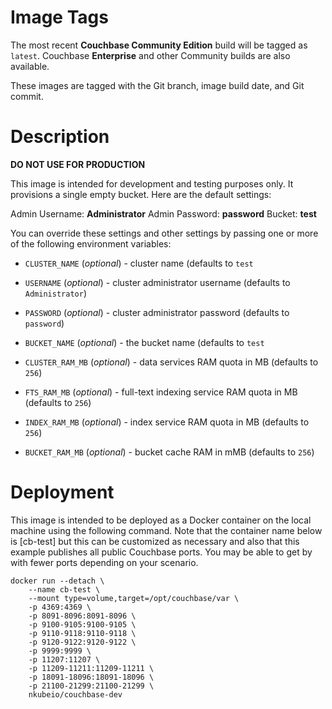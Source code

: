 # Image Tags

The most recent **Couchbase Community Edition** build will be tagged as `latest`.  Couchbase **Enterprise** and other Community builds are also available.

These images are tagged with the Git branch, image build date, and Git commit.

# Description

**DO NOT USE FOR PRODUCTION**

This image is intended for development and testing purposes only.  It provisions a single empty bucket.  Here are the default settings:

Admin Username: **Administrator**
Admin Password: **password**
Bucket: **test**

You can override these settings and other settings by passing one or more of the following environment variables:

* `CLUSTER_NAME` (*optional*) - cluster name (defaults to `test`

* `USERNAME` (*optional*) - cluster administrator username (defaults to `Administrator`)

* `PASSWORD` (*optional*) - cluster administrator password (defaults to `password`)

* `BUCKET_NAME` (*optional*) - the bucket name (defaults to `test`

* `CLUSTER_RAM_MB` (*optional*) - data services RAM quota in MB (defaults to `256`)

* `FTS_RAM_MB` (*optional*) - full-text indexing service RAM quota in MB (defaults to `256`)

* `INDEX_RAM_MB` (*optional*) - index service RAM quota in MB (defaults to `256`)

* `BUCKET_RAM_MB` (*optional*) - bucket cache RAM in mMB (defaults to `256`)

# Deployment

This image is intended to be deployed as a Docker container on the local machine using the following command.  Note that the container name below is [cb-test] but this can be customized as necessary and also that this example publishes all public Couchbase ports.  You may be able to get by with fewer ports depending on your scenario.

````
docker run --detach \
    --name cb-test \
    --mount type=volume,target=/opt/couchbase/var \
    -p 4369:4369 \
    -p 8091-8096:8091-8096 \
    -p 9100-9105:9100-9105 \
    -p 9110-9118:9110-9118 \
    -p 9120-9122:9120-9122 \
    -p 9999:9999 \
    -p 11207:11207 \
    -p 11209-11211:11209-11211 \
    -p 18091-18096:18091-18096 \
    -p 21100-21299:21100-21299 \
    nkubeio/couchbase-dev
````
&nbsp;
